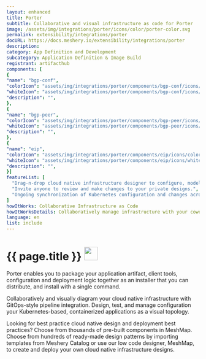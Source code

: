 ```yaml
---
layout: enhanced
title: Porter
subtitle: Collaborative and visual infrastructure as code for Porter
image: /assets/img/integrations/porter/icons/color/porter-color.svg
permalink: extensibility/integrations/porter
docURL: https://docs.meshery.io/extensibility/integrations/porter
description: 
category: App Definition and Development
subcategory: Application Definition & Image Build
registrant: artifacthub
components: [
{
"name": "bgp-conf",
"colorIcon": "assets/img/integrations/porter/components/bgp-conf/icons/color/bgp-conf-color.svg",
"whiteIcon": "assets/img/integrations/porter/components/bgp-conf/icons/white/bgp-conf-white.svg",
"description": "",
},
{
"name": "bgp-peer",
"colorIcon": "assets/img/integrations/porter/components/bgp-peer/icons/color/bgp-peer-color.svg",
"whiteIcon": "assets/img/integrations/porter/components/bgp-peer/icons/white/bgp-peer-white.svg",
"description": "",
},
{
"name": "eip",
"colorIcon": "assets/img/integrations/porter/components/eip/icons/color/eip-color.svg",
"whiteIcon": "assets/img/integrations/porter/components/eip/icons/white/eip-white.svg",
"description": "",
}]
featureList: [
  "Drag-n-drop cloud native infrastructure designer to configure, model, and deploy your workloads.",
  "Invite anyone to review and make changes to your private designs.",
  "Ongoing synchronization of Kubernetes configuration and changes across any number of clusters."
]
howItWorks: Collaborative Infrastructure as Code
howItWorksDetails: Collaboratively manage infrastructure with your coworkers synchronously sharing the same designs.
language: en
list: include
---
```

<h1>{{ page.title }} <img src="{{ page.image }}" style="width: 35px; height: 35px;" /></h1>

<p>
Porter enables you to package your application artifact, client tools, configuration and deployment logic together as an installer that you can distribute, and install with a single command.
</p>
<p>
    Collaboratively and visually diagram your cloud native infrastructure with GitOps-style pipeline integration. Design, test, and manage configuration your Kubernetes-based, containerized applications as a visual topology.
</p>
<p>
    Looking for best practice cloud native design and deployment best practices? Choose from thousands of pre-built components in MeshMap. Choose from hundreds of ready-made design patterns by importing templates from Meshery Catalog or use our low code designer, MeshMap, to create and deploy your own cloud native infrastructure designs.
</p>
